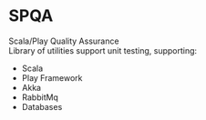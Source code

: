 # SPQA
Scala/Play Quality Assurance  
Library of utilities support unit testing, supporting:
* Scala
* Play Framework
* Akka
* RabbitMq
* Databases
